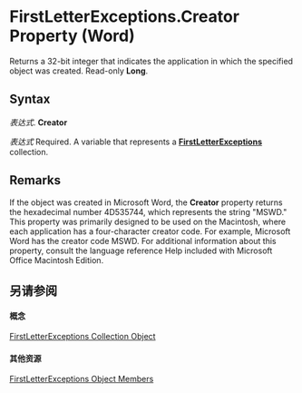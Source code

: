 
# FirstLetterExceptions.Creator Property (Word)

Returns a 32-bit integer that indicates the application in which the specified object was created. Read-only  **Long**.


## Syntax

 _表达式_. **Creator**

 _表达式_ Required. A variable that represents a **[FirstLetterExceptions](5dc5cc43-a696-d80f-58f9-0f74dfcad0ed.md)** collection.


## Remarks

If the object was created in Microsoft Word, the  **Creator** property returns the hexadecimal number 4D535744, which represents the string "MSWD." This property was primarily designed to be used on the Macintosh, where each application has a four-character creator code. For example, Microsoft Word has the creator code MSWD. For additional information about this property, consult the language reference Help included with Microsoft Office Macintosh Edition.


## 另请参阅


#### 概念


[FirstLetterExceptions Collection Object](5dc5cc43-a696-d80f-58f9-0f74dfcad0ed.md)
#### 其他资源


[FirstLetterExceptions Object Members](http://msdn.microsoft.com/library/61ca9a3d-715d-87ae-b353-a79f374addb4%28Office.15%29.aspx)